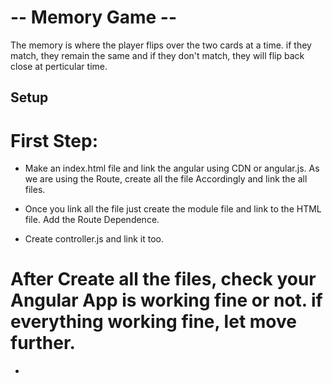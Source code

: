 # -- Memory Game --

The memory is where the player flips over the two cards at a time. if they match, they remain the same and if they don't match, they will flip back close at perticular time.

## Setup 


# First Step:

- Make an index.html file and link the angular using CDN or angular.js. As we are using the Route, create all the file Accordingly and link the all files. 

- Once you link all the file just create the module file and link to the HTML file. Add the Route Dependence.

- Create controller.js and link it too. 


# After Create all the files, check your Angular App is working fine or not. if everything working fine, let move further. 

- 







